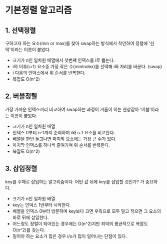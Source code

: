 # 기본정렬 알고리즘

## 1. 선택정렬
구하고자 하는 요소(min or max)를 찾아 swap하는 방식에서 착안하여 정렬에 '선택'이라는 이름이 붙었다.
- 크기가 n인 일차원 배열에서 첫번쨰 인덱스를 i로 뽑는다.
- i의 이후(i+1) 요소중 가장 작은 수(minIndex)를 선택해 i와 자리를 바꾼다. (swap)
- i 다음의 인덱스에서 위 순서를 반복한다.
- 복잡도 O(n^2)

## 2. 버블정렬
가장 가까운 인덱스끼리 비교하여 swap하는 과정이 거품이 이는 현상같아 '버블'이라는 이름이 붙었다.
- 크기가 n인 일차원 배열
- 인덱스 0부터 n-1까지 순회하며 i와 i+1 요소를 비교한다.
- 배열을 한번 돌고나면 마지막 요소에는 가장 큰 수가 있다.
- 마지막 인덱스를 하나씩 줄여가며 위 순서를 반복한다.
- 복잡도 O(n^2)

## 3. 삽입정렬
key를 주체로 삽입하는 알고리즘이다. 어떤 값 뒤에 key를 삽입할 것인가? 가 중요하다.
- 크기가 n인 일차원 배열
- key는 인덱스 1번부터 시작한다.
- 배열을 인덱스 0부터 방문하며 key보다 크면 우측으로 모두 밀고 작으면 그 요소의 바로 뒤에 삽입한다.
- 어느정도 정렬이 되어있는 경우에는 O(n^2)지만 최악의 평균적으로 복잡도 O(n^2)를 갖는다.
- 밀어야 하는 요소가 많은 경우 i/o가 많이 일어나는 단점이 있다.